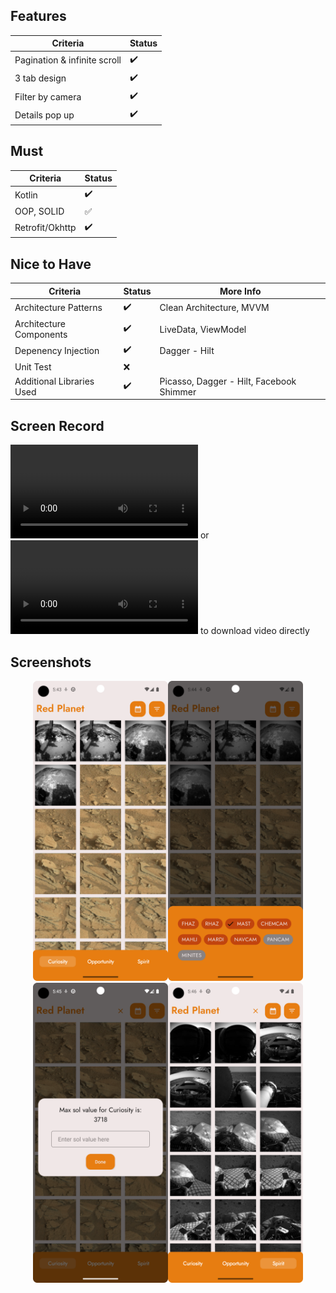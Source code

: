 ## Features

| Criteria                     | Status             |
| ---------------------------- | ------------------ |
| Pagination & infinite scroll | :heavy_check_mark: |
| 3 tab design                 | :heavy_check_mark: |
| Filter by camera             | :heavy_check_mark: |
| Details pop up               | :heavy_check_mark: |

## Must

| Criteria        | Status             |
| --------------- | ------------------ |
| Kotlin          | :heavy_check_mark: |
| OOP, SOLID      | :white_check_mark: |
| Retrofit/Okhttp | :heavy_check_mark: |

## Nice to Have

| Criteria                  | Status             | More Info                                |
| ------------------------- | ------------------ | ---------------------------------------- |
| Architecture Patterns     | :heavy_check_mark: | Clean Architecture, MVVM                 |
| Architecture Components   | :heavy_check_mark: | LiveData, ViewModel                      |
| Depenency Injection       | :heavy_check_mark: | Dagger - Hilt                            |
| Unit Test                 | :x:                |                                          |
| Additional Libraries Used | :heavy_check_mark: | Picasso, Dagger - Hilt, Facebook Shimmer |

## Screen Record
![Click here](./preview.mp4) or ![here](https://github.com/mtndrms/project-nasa/raw/master/preview.mp4) to download video directly

## Screenshots
<div align="center"><img src="./screenshots/0.png" width="216" height="480"><img src="./screenshots/1.png" width="216" height="480"><img src="./screenshots/2.png" width="216" height="480"><img src="./screenshots/4.png" width="216" height="480"> </div>


